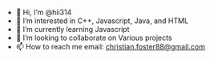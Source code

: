 - 👋 Hi, I’m @hii314
- 👀 I’m interested in C++, Javascript, Java, and HTML
- 🌱 I’m currently learning Javascript
- 💞️ I’m looking to collaborate on Various projects
- 📫 How to reach me email: christian.foster88@gmail.com

<!---
hii314/hii314 is a ✨ special ✨ repository because its `README.md` (this file) appears on your GitHub profile.
You can click the Preview link to take a look at your changes.
--->
